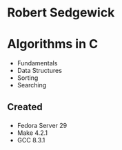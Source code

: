 # Robert Sedgewick
# Algorithms in C
- Fundamentals
- Data Structures 
- Sorting
- Searching

## Created
### 
+ Fedora Server 29
+ Make 4.2.1
+ GCC 8.3.1

